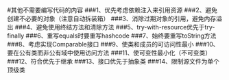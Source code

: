 #其他不需要编写代码的内容
###1、优先考虑依赖注入来引用资源
###2、避免创建不必要的对象（注意自动拆装箱）
###3、消除过期对象的引用，避免内存溢出
###4、避免使用终结方法和清除方法
###5、try-with-resource优先于try-finally
###6、重写equals时要重写hashcode
###7、始终要重写toString方法
###8、考虑实现Comparable接口
###9、使类和成员的可访问性最小
###10、要在公有类而非公有域中使用访问方法
###11、使可变性最小化（不可变类）
###12、符合优先于继承
###13、接口优先于抽象类
###14、限制源文件为单个顶级类

    
    

